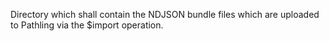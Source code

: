 Directory which shall contain the NDJSON bundle files which are uploaded to
Pathling via the $import operation.
